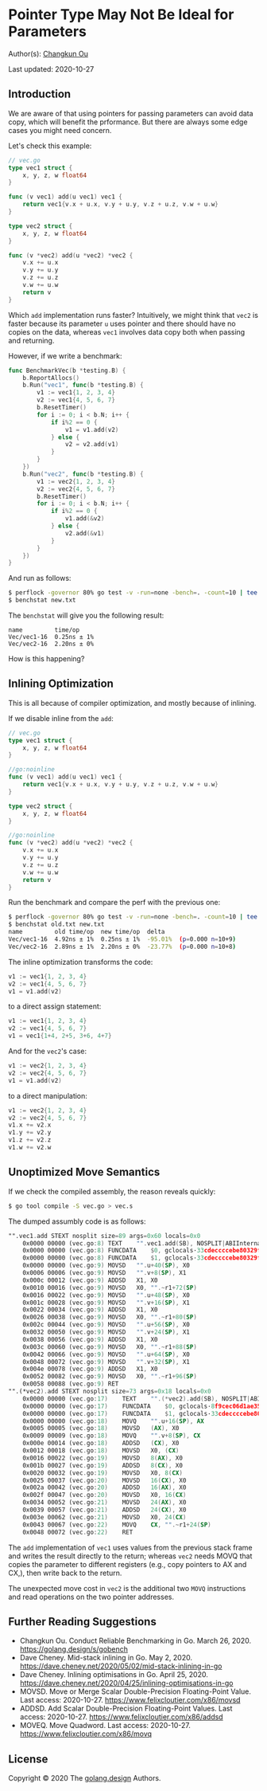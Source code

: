 # Pointer Type May Not Be Ideal for Parameters

Author(s): [Changkun Ou](https://changkun.de)

Last updated: 2020-10-27

## Introduction

We are aware of that using pointers for passing parameters can avoid data copy, which will benefit the prformance. But there are always some edge cases you might need concern.

Let's check this example:

```go
// vec.go
type vec1 struct {
	x, y, z, w float64
}

func (v vec1) add(u vec1) vec1 {
	return vec1{v.x + u.x, v.y + u.y, v.z + u.z, v.w + u.w}
}

type vec2 struct {
	x, y, z, w float64
}

func (v *vec2) add(u *vec2) *vec2 {
	v.x += u.x
	v.y += u.y
	v.z += u.z
	v.w += u.w
	return v
}
```

Which `add` implementation runs faster?
Intuitively, we might think that `vec2` is faster because its parameter `u` uses pointer and there should have no copies on the data, whereas `vec1` involves data copy both when passing and returning.

However, if we write a benchmark:

```go
func BenchmarkVec(b *testing.B) {
	b.ReportAllocs()
	b.Run("vec1", func(b *testing.B) {
		v1 := vec1{1, 2, 3, 4}
		v2 := vec1{4, 5, 6, 7}
		b.ResetTimer()
		for i := 0; i < b.N; i++ {
			if i%2 == 0 {
				v1 = v1.add(v2)
			} else {
				v2 = v2.add(v1)
			}
		}
	})
	b.Run("vec2", func(b *testing.B) {
		v1 := vec2{1, 2, 3, 4}
		v2 := vec2{4, 5, 6, 7}
		b.ResetTimer()
		for i := 0; i < b.N; i++ {
			if i%2 == 0 {
				v1.add(&v2)
			} else {
				v2.add(&v1)
			}
		}
	})
}
```

And run as follows: 

```sh
$ perflock -governor 80% go test -v -run=none -bench=. -count=10 | tee new.txt
$ benchstat new.txt
```

The `benchstat` will give you the following result:

```
name         time/op
Vec/vec1-16  0.25ns ± 1%
Vec/vec2-16  2.20ns ± 0%
```

How is this happening?

## Inlining Optimization

This is all because of compiler optimization, and mostly because of inlining.

If we disable inline from the `add`:

```go
// vec.go
type vec1 struct {
	x, y, z, w float64
}

//go:noinline
func (v vec1) add(u vec1) vec1 {
	return vec1{v.x + u.x, v.y + u.y, v.z + u.z, v.w + u.w}
}

type vec2 struct {
	x, y, z, w float64
}

//go:noinline
func (v *vec2) add(u *vec2) *vec2 {
	v.x += u.x
	v.y += u.y
	v.z += u.z
	v.w += u.w
	return v
}
```

Run the benchmark and compare the perf with the previous one:

```sh
$ perflock -governor 80% go test -v -run=none -bench=. -count=10 | tee old.txt
$ benchstat old.txt new.txt
name         old time/op  new time/op  delta
Vec/vec1-16  4.92ns ± 1%  0.25ns ± 1%  -95.01%  (p=0.000 n=10+9)
Vec/vec2-16  2.89ns ± 1%  2.20ns ± 0%  -23.77%  (p=0.000 n=10+8)
```

The inline optimization transforms the code:

```go
v1 := vec1{1, 2, 3, 4}
v2 := vec1{4, 5, 6, 7}
v1 = v1.add(v2)
```

to a direct assign statement:

```go
v1 := vec1{1, 2, 3, 4}
v2 := vec1{4, 5, 6, 7}
v1 = vec1{1+4, 2+5, 3+6, 4+7}
```

And for the `vec2`'s case:

```go
v1 := vec2{1, 2, 3, 4}
v2 := vec2{4, 5, 6, 7}
v1 = v1.add(v2)
```

to a direct manipulation:

```go
v1 := vec2{1, 2, 3, 4}
v2 := vec2{4, 5, 6, 7}
v1.x += v2.x
v1.y += v2.y
v1.z += v2.z
v1.w += v2.w
```

## Unoptimized Move Semantics

If we check the compiled assembly, the reason reveals quickly:

```sh
$ go tool compile -S vec.go > vec.s
```

The dumped assumbly code is as follows:

```asm
"".vec1.add STEXT nosplit size=89 args=0x60 locals=0x0
	0x0000 00000 (vec.go:8)	TEXT	"".vec1.add(SB), NOSPLIT|ABIInternal, $0-96
	0x0000 00000 (vec.go:8)	FUNCDATA	$0, gclocals·33cdeccccebe80329f1fdbee7f5874cb(SB)
	0x0000 00000 (vec.go:8)	FUNCDATA	$1, gclocals·33cdeccccebe80329f1fdbee7f5874cb(SB)
	0x0000 00000 (vec.go:9)	MOVSD	"".u+40(SP), X0
	0x0006 00006 (vec.go:9)	MOVSD	"".v+8(SP), X1
	0x000c 00012 (vec.go:9)	ADDSD	X1, X0
	0x0010 00016 (vec.go:9)	MOVSD	X0, "".~r1+72(SP)
	0x0016 00022 (vec.go:9)	MOVSD	"".u+48(SP), X0
	0x001c 00028 (vec.go:9)	MOVSD	"".v+16(SP), X1
	0x0022 00034 (vec.go:9)	ADDSD	X1, X0
	0x0026 00038 (vec.go:9)	MOVSD	X0, "".~r1+80(SP)
	0x002c 00044 (vec.go:9)	MOVSD	"".u+56(SP), X0
	0x0032 00050 (vec.go:9)	MOVSD	"".v+24(SP), X1
	0x0038 00056 (vec.go:9)	ADDSD	X1, X0
	0x003c 00060 (vec.go:9)	MOVSD	X0, "".~r1+88(SP)
	0x0042 00066 (vec.go:9)	MOVSD	"".u+64(SP), X0
	0x0048 00072 (vec.go:9)	MOVSD	"".v+32(SP), X1
	0x004e 00078 (vec.go:9)	ADDSD	X1, X0
	0x0052 00082 (vec.go:9)	MOVSD	X0, "".~r1+96(SP)
	0x0058 00088 (vec.go:9)	RET
"".(*vec2).add STEXT nosplit size=73 args=0x18 locals=0x0
	0x0000 00000 (vec.go:17)	TEXT	"".(*vec2).add(SB), NOSPLIT|ABIInternal, $0-24
	0x0000 00000 (vec.go:17)	FUNCDATA	$0, gclocals·8f9cec06d1ae35cc9900c511c5e4bdab(SB)
	0x0000 00000 (vec.go:17)	FUNCDATA	$1, gclocals·33cdeccccebe80329f1fdbee7f5874cb(SB)
	0x0000 00000 (vec.go:18)	MOVQ	"".u+16(SP), AX
	0x0005 00005 (vec.go:18)	MOVSD	(AX), X0
	0x0009 00009 (vec.go:18)	MOVQ	"".v+8(SP), CX
	0x000e 00014 (vec.go:18)	ADDSD	(CX), X0
	0x0012 00018 (vec.go:18)	MOVSD	X0, (CX)
	0x0016 00022 (vec.go:19)	MOVSD	8(AX), X0
	0x001b 00027 (vec.go:19)	ADDSD	8(CX), X0
	0x0020 00032 (vec.go:19)	MOVSD	X0, 8(CX)
	0x0025 00037 (vec.go:20)	MOVSD	16(CX), X0
	0x002a 00042 (vec.go:20)	ADDSD	16(AX), X0
	0x002f 00047 (vec.go:20)	MOVSD	X0, 16(CX)
	0x0034 00052 (vec.go:21)	MOVSD	24(AX), X0
	0x0039 00057 (vec.go:21)	ADDSD	24(CX), X0
	0x003e 00062 (vec.go:21)	MOVSD	X0, 24(CX)
	0x0043 00067 (vec.go:22)	MOVQ	CX, "".~r1+24(SP)
	0x0048 00072 (vec.go:22)	RET
```

The `add` implementation of `vec1` uses values from the previous stack frame and writes the result directly to the return;
whereas `vec2` needs MOVQ that copies the parameter to different registers (e.g., copy pointers to AX and CX,), then write back to the return.

The unexpected move cost in `vec2` is the additional two `MOVQ` instructions and read operations on the two pointer addresses.

## Further Reading Suggestions

- Changkun Ou. Conduct Reliable Benchmarking in Go. March 26, 2020. https://golang.design/s/gobench
- Dave Cheney. Mid-stack inlining in Go. May 2, 2020. https://dave.cheney.net/2020/05/02/mid-stack-inlining-in-go
- Dave Cheney. Inlining optimisations in Go. April 25, 2020. https://dave.cheney.net/2020/04/25/inlining-optimisations-in-go
- MOVSD. Move or Merge Scalar Double-Precision Floating-Point Value. Last access: 2020-10-27. https://www.felixcloutier.com/x86/movsd
- ADDSD. Add Scalar Double-Precision Floating-Point Values. Last access: 2020-10-27. https://www.felixcloutier.com/x86/addsd
- MOVEQ. Move Quadword. Last access: 2020-10-27. https://www.felixcloutier.com/x86/movq

## License

Copyright &copy; 2020 The [golang.design](https://golang.design) Authors.
